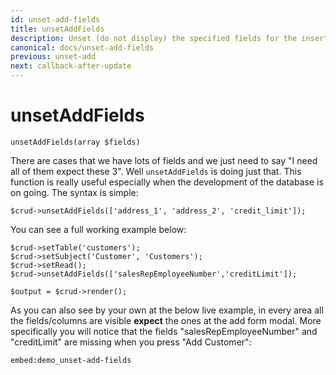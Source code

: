 ```yaml
---
id: unset-add-fields
title: unsetAddFields
description: Unset (do not display) the specified fields for the insert form.
canonical: docs/unset-add-fields
previous: unset-add
next: callback-after-update
---
```


# unsetAddFields

<pre><code class="language-php">unsetAddFields(array $fields)</code></pre>
There are cases that we have lots of fields and we just need to say "I need all of them expect these 3". Well <code>unsetAddFields</code> is doing just that. This function is really useful especially when the development of the database is on going. The syntax is simple:

<pre><code class="language-php">$crud->unsetAddFields(['address_1', 'address_2', 'credit_limit']);</code></pre>

You can see a full working example below:

<pre><code class="language-php">$crud->setTable('customers');
$crud->setSubject('Customer', 'Customers');
$crud->setRead();
$crud->unsetAddFields(['salesRepEmployeeNumber','creditLimit']);

$output = $crud->render();</code></pre>

As you can also see by your own at the below live example, in every area all the fields/columns are visible <strong>expect</strong> the ones at the add form modal. More specifically you will notice that the fields "salesRepEmployeeNumber" and "creditLimit" are missing when you press "Add Customer":

`embed:demo_unset-add-fields`